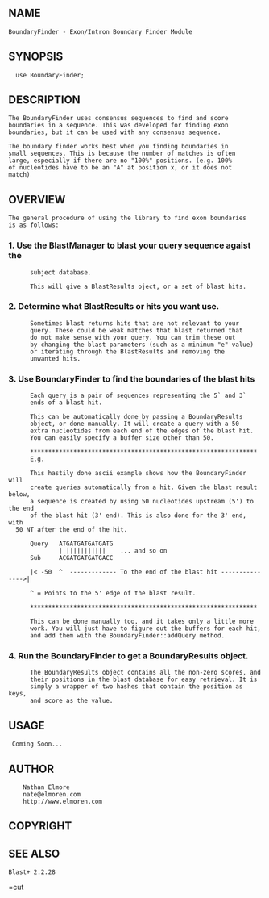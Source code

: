## NAME

    BoundaryFinder - Exon/Intron Boundary Finder Module

## SYNOPSIS

      use BoundaryFinder;

## DESCRIPTION

    The BoundaryFinder uses consensus sequences to find and score
    boundaries in a sequence. This was developed for finding exon
    boundaries, but it can be used with any consensus sequence.

    The boundary finder works best when you finding boundaries in 
    small sequences. This is because the number of matches is often
    large, especially if there are no "100%" positions. (e.g. 100% 
    of nucleotides have to be an "A" at position x, or it does not 
    match)

## OVERVIEW

    The general procedure of using the library to find exon boundaries
    is as follows:

### 1. Use the BlastManager to blast your query sequence agaist the
          subject database.

          This will give a BlastResults oject, or a set of blast hits.

### 2. Determine what BlastResults or hits you want use.

          Sometimes blast returns hits that are not relevant to your
          query. These could be weak matches that blast returned that
          do not make sense with your query. You can trim these out 
          by changing the blast parameters (such as a minimum "e" value)
          or iterating through the BlastResults and removing the 
          unwanted hits.

### 3. Use BoundaryFinder to find the boundaries of the blast hits

          Each query is a pair of sequences representing the 5` and 3`
          ends of a blast hit.

          This can be automatically done by passing a BoundaryResults 
          object, or done manually. It will create a query with a 50 
          extra nucleotides from each end of the edges of the blast hit. 
          You can easily specify a buffer size other than 50.

          ***************************************************************
          E.g. 

          This hastily done ascii example shows how the BoundaryFinder will
          create queries automatically from a hit. Given the blast result below,
          a sequence is created by using 50 nucleotides upstream (5') to the end
          of the blast hit (3' end). This is also done for the 3' end, with 
	  50 NT after the end of the hit.

          Query   ATGATGATGATGATG
                  | |||||||||||    ... and so on
          Sub     ACGATGATGATGACC
                 
          |< -50  ^  ------------- To the end of the blast hit --------------->|

          ^ = Points to the 5' edge of the blast result.

          ***************************************************************

          This can be done manually too, and it takes only a little more 
          work. You will just have to figure out the buffers for each hit,
          and add them with the BoundaryFinder::addQuery method.

### 4. Run the BoundaryFinder to get a BoundaryResults object.

          The BoundaryResults object contains all the non-zero scores, and
          their positions in the blast database for easy retrieval. It is 
          simply a wrapper of two hashes that contain the position as keys,
          and score as the value.

## USAGE

     Coming Soon...

## AUTHOR

        Nathan Elmore
        nate@elmoren.com
        http://www.elmoren.com

## COPYRIGHT

	

## SEE ALSO
   
	Blast+ 2.2.28

=cut
